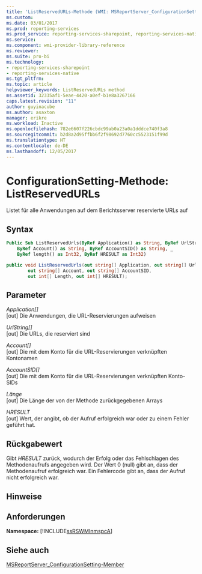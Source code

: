 ```yaml
---
title: 'ListReservedURLs-Methode (WMI: MSReportServer_ConfigurationSetting) | Microsoft-Dokumentation'
ms.custom: 
ms.date: 03/01/2017
ms.prod: reporting-services
ms.prod_service: reporting-services-sharepoint, reporting-services-native
ms.service: 
ms.component: wmi-provider-library-reference
ms.reviewer: 
ms.suite: pro-bi
ms.technology:
- reporting-services-sharepoint
- reporting-services-native
ms.tgt_pltfrm: 
ms.topic: article
helpviewer_keywords: ListReservedURLs method
ms.assetid: 32335af1-5eae-4420-a0ef-b1e8a3267166
caps.latest.revision: "11"
author: guyinacube
ms.author: asaxton
manager: erikre
ms.workload: Inactive
ms.openlocfilehash: 782e6607f226cbdc99ab0a23a0a1dddce740f3a8
ms.sourcegitcommit: b2d8a2d95ffbb6f2f98692d7760cc5523151f99d
ms.translationtype: HT
ms.contentlocale: de-DE
ms.lasthandoff: 12/05/2017
---
```

# <a name="configurationsetting-method---listreservedurls"></a>ConfigurationSetting-Methode: ListReservedURLs
  Listet für alle Anwendungen auf dem Berichtsserver reservierte URLs auf  
  
## <a name="syntax"></a>Syntax  
  
```vb  
Public Sub ListReservedUrls(ByRef Application() as String, ByRef UrlString() as String, _  
    ByRef Account() as String, ByRef AccountSID() as String, _  
    ByRef length() as Int32, ByRef HRESULT as Int32)  
```  
  
```csharp  
public void ListReservedUrls(out string[] Application, out string[] UrlString,  
        out string[] Account, out string[] AccountSID,  
        out int[] Length, out int[] HRESULT);  
```  
  
## <a name="parameters"></a>Parameter  
 *Application[]*  
 [out] Die Anwendungen, die URL-Reservierungen aufweisen  
  
 *UrlString[]*  
 [out] Die URLs, die reserviert sind  
  
 *Account[]*  
 [out] Die mit dem Konto für die URL-Reservierungen verknüpften Kontonamen  
  
 *AccountSID[]*  
 [out] Die mit dem Konto für die URL-Reservierungen verknüpften Konto-SIDs  
  
 *Länge*  
 [out] Die Länge der von der Methode zurückgegebenen Arrays  
  
 *HRESULT*  
 [out] Wert, der angibt, ob der Aufruf erfolgreich war oder zu einem Fehler geführt hat.  
  
## <a name="return-value"></a>Rückgabewert  
 Gibt *HRESULT* zurück, wodurch der Erfolg oder das Fehlschlagen des Methodenaufrufs angegeben wird. Der Wert 0 (null) gibt an, dass der Methodenaufruf erfolgreich war. Ein Fehlercode gibt an, dass der Aufruf nicht erfolgreich war.  
  
## <a name="remarks"></a>Hinweise  
  
## <a name="requirements"></a>Anforderungen  
 **Namespace:** [!INCLUDE[ssRSWMInmspcA](../../includes/ssrswminmspca-md.md)]  
  
## <a name="see-also"></a>Siehe auch  
 [MSReportServer_ConfigurationSetting-Member](../../reporting-services/wmi-provider-library-reference/msreportserver-configurationsetting-members.md)  
  
  
